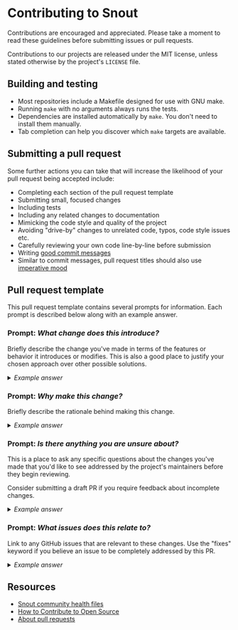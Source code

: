 # Contributing to Snout

Contributions are encouraged and appreciated. Please take a moment to read these
guidelines before submitting issues or pull requests.

Contributions to our projects are released under the MIT license, unless stated
otherwise by the project's `LICENSE` file.

## Building and testing

- Most repositories include a Makefile designed for use with GNU make.
- Running `make` with no arguments always runs the tests.
- Dependencies are installed automatically by `make`. You don't need to install
  them manually.
- Tab completion can help you discover which `make` targets are available.

## Submitting a pull request

Some further actions you can take that will increase the likelihood of your pull
request being accepted include:

- Completing each section of the pull request template
- Submitting small, focused changes
- Including tests
- Including any related changes to documentation
- Mimicking the code style and quality of the project
- Avoiding "drive-by" changes to unrelated code, typos, code style issues etc.
- Carefully reviewing your own code line-by-line before submission
- Writing [good commit messages]
- Similar to commit messages, pull request titles should also use
  [imperative mood]

## Pull request template

This pull request template contains several prompts for information. Each prompt
is described below along with an example answer.

### Prompt: _What change does this introduce?_

Briefly describe the change you've made in terms of the features or behavior it
introduces or modifies. This is also a good place to justify your chosen
approach over other possible solutions.

<details>
<summary><em>Example answer</em></summary>

---

> This PR adds support for a "turbo-encabulator".
>
> The existing code has a base case for pre-famulated amulite surmounted by a
> malleable logarithmic case statement. I've modified this to include six
> hydrocoptic marzlevanes.
>
> This is better than using an ambifacient lunar waneshaft, because it reduces
> side fumbling.

</details>

### Prompt: _Why make this change?_

Briefly describe the rationale behind making this change.

<details>
<summary><em>Example answer</em></summary>

---

> The turbo-encabulator has now reached a high level of development, and it’s
> being successfully used in the operation of novertrunnions.

</details>

### Prompt: _Is there anything you are unsure about?_

This is a place to ask any specific questions about the changes you've made that
you'd like to see addressed by the project's maintainers before they begin
reviewing.

Consider submitting a draft PR if you require feedback about incomplete changes.

<details>
<summary><em>Example answer</em></summary>

---

> Is the main winding a normal lotus-o-delta type?

</details>

### Prompt: _What issues does this relate to?_

Link to any GitHub issues that are relevant to these changes. Use the "fixes"
keyword if you believe an issue to be completely addressed by this PR.

<details>
<summary><em>Example answer</em></summary>

---

> - Fixes #123
> - Partially addresses #456

</details>

## Resources

- [Snout community health files]
- [How to Contribute to Open Source]
- [About pull requests]

<!-- References -->

[about pull requests]: https://docs.github.com/en/github/collaborating-with-issues-and-pull-requests/about-pull-requests
[good commit messages]: https://chris.beams.io/posts/git-commit/
[how to contribute to open source]: https://opensource.guide/how-to-contribute/
[imperative mood]: https://chris.beams.io/posts/git-commit/#imperative
[snout community health files]: https://github.com/snout-router/.github
